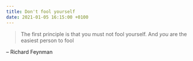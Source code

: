 ```yaml
---
title: Don't fool yourself
date: 2021-01-05 16:15:00 +0100
---
```




>The first principle is that you must not fool yourself. And *you* are the easiest person to fool

– Richard Feynman
